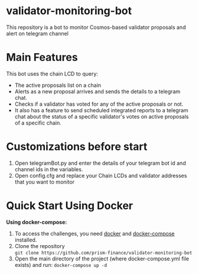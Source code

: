 # validator-monitoring-bot
This repository is a bot to monitor Cosmos-based validator proposals and alert on telegram channel


# Main Features
This bot uses the chain LCD to query:</br>
- The active proposals list on a chain
- Alerts as a new proposal arrives and sends the details to a telegram chat.
- Checks if a validator has voted for any of the active proposals or not.
- It also has a feature to send scheduled integrated reports to a telegram chat about the status of a specific validator's votes on active proposals of a specific chain.

# Customizations before start
1. Open telegramBot.py and enter the details of your telegram bot id and channel ids in the variables.
2. Open config.cfg and replace your Chain LCDs and validator addresses that you want to monitor

# Quick Start Using Docker
**Using docker-compose:**  
1. To access the challenges, you need <a href="https://docs.docker.com/install">docker</a> and <a href="https://docs.docker.com/compose/install/">docker-compose</a> installed.</br>
2. Clone the repository</br>`git clone https://github.com/prism-finance/validator-monitoring-bot`
3. Open the main directory of the project (where docker-compose.yml file exists) and run: `docker-compose up -d`
